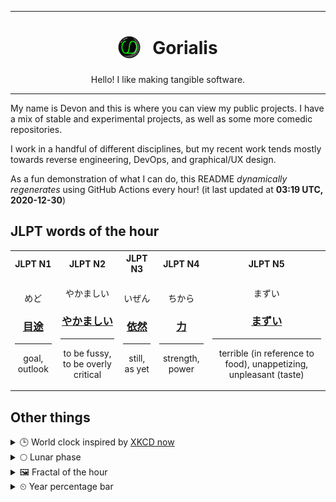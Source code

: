 ***

<h1 align="center">
<sub>
    <img src="readme/resources/avatar.png" height="36">
</sub>
&nbsp;
Gorialis
</h1>
<p align="center">
Hello! I like making tangible software.
</p>

***

My name is Devon and this is where you can view my public projects. I have a mix of stable and experimental projects, as well as some more comedic repositories.

I work in a handful of different disciplines, but my recent work tends mostly towards reverse engineering, DevOps, and graphical/UX design.

As a fun demonstration of what I can do, this README *dynamically regenerates* using GitHub Actions every hour! (it last updated at **03:19 UTC, 2020-12-30**)

<h2>JLPT words of the hour</h2>
<table>
    <tr>
        <th>JLPT N1</th>
        <th>JLPT N2</th>
        <th>JLPT N3</th>
        <th>JLPT N4</th>
        <th>JLPT N5</th>
    </tr>
    <tr>
        <td>
            <p align="center">めど</p>
            <h3 align="center"><b><a href="https://jisho.org/search/%E7%9B%AE%E9%80%94">目途</a></b></h3>
            <hr>
            <p align="center">goal,<wbr> outlook</p>
        </td>
        <td>
            <p align="center">やかましい</p>
            <h3 align="center"><b><a href="https://jisho.org/search/%E3%82%84%E3%81%8B%E3%81%BE%E3%81%97%E3%81%84">やかましい</a></b></h3>
            <hr>
            <p align="center">to be fussy,<wbr> to be overly critical</p>
        </td>
        <td>
            <p align="center">いぜん</p>
            <h3 align="center"><b><a href="https://jisho.org/search/%E4%BE%9D%E7%84%B6">依然</a></b></h3>
            <hr>
            <p align="center">still,<wbr> as yet</p>
        </td>
        <td>
            <p align="center">ちから</p>
            <h3 align="center"><b><a href="https://jisho.org/search/%E5%8A%9B">力</a></b></h3>
            <hr>
            <p align="center">strength,<wbr> power</p>
        </td>
        <td>
            <p align="center">まずい</p>
            <h3 align="center"><b><a href="https://jisho.org/search/%E3%81%BE%E3%81%9A%E3%81%84">まずい</a></b></h3>
            <hr>
            <p align="center">terrible (in reference to food),<wbr> unappetizing,<wbr> unpleasant (taste)</p>
        </td>
    </tr>
</table>

<h2>Other things</h2>
<details>
<summary>🕒  World clock inspired by <a href="https://xkcd.com/now">XKCD now</a></summary>

> <img src="generated/now.png" width="512">

</details>
<details>
<summary>🌕 Lunar phase</summary>

The moon is approximately 54.40% through its phase (Full Moon).

</details>
<details>
<summary>&#x1f5bc; Fractal of the hour</summary>

> <img src="generated/fractal.png" width="512">

</details>
<details>
<summary>&#x23f2; Year percentage bar</summary>
<pre><code>2020 [███████████████████▁] 99.49%</code></pre>
</details>
